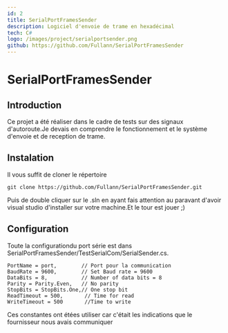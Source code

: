 ```yaml
---
id: 2
title: SerialPortFramesSender
description: Logiciel d'envoie de trame en hexadécimal
tech: C# 
logo: /images/project/serialportsender.png
github: https://github.com/Fullann/SerialPortFramesSender
---
```


# SerialPortFramesSender

## Introduction
Ce projet a été réaliser dans le cadre de tests sur des signaux d'autoroute.Je devais en comprendre le fonctionnement et le système d'envoie et de reception de trame.

## Instalation
Il vous suffit de cloner le répertoire
```
git clone https://github.com/Fullann/SerialPortFramesSender.git
 ```
Puis de double cliquer sur le .sln en ayant fais attention au paravant d'avoir visual studio d'installer sur votre machine.Et le tour est jouer ;)

## Configuration
Toute la configurationdu port série est dans SerialPortFramesSender/TestSerialCom/SerialSender.cs.
```
PortName = port,        // Port pour la communication
BaudRate = 9600,        // Set Baud rate = 9600
DataBits = 8,           // Number of data bits = 8
Parity = Parity.Even,   // No parity
StopBits = StopBits.One,// One stop bit
ReadTimeout = 500,       // Time for read 
WriteTimeout = 500       //Time to write 
```
Ces constantes ont étées utiliser car c'était les indications que le fournisseur nous avais communiquer
